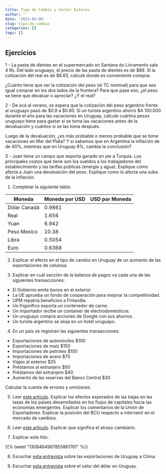 ```yaml
---
title: Tipo de Cambio y Sector Externo
author: ''
date: '2022-03-06'
slug: tipo-de-cambio
categories: []
tags: []
---
```


## Ejercicios

1 - La pasta de dientes en el supermercado en Santana do Livramento sale 4 Rs. Del lado uruguayo, el precio de las pasta de dientes es de \$89. Si la cotización del real es de \$8.83, calcule donde es conveniente comprar.

¿Cuánto tiene que ser la cotización del peso (el TC nominal) para que sea igual comprar en los dos lados de la frontera? Para que pase eso, ¿el peso se tiene que devaluar o apreciar? ¿Y el real?

2 - De acá al verano, se espera que la cotización del peso argentino frente al uruguayo pasó de \$0.9 a \$0.80. Si un turista argentino ahorró \$A 100.000 durante el año para las vacaciones en Uruguay, calcule cuántos pesos uruguayo tiene para gastar si se toma las vacaciones antes de la devaluación y cuántos si se las toma después.

Luego de la devaluación, ¿es más probable o menos probable que se tome vacaciones en Mar del Plata? Y si sabemos que en Argentina la inflación de de 40%, mientras que en Uruguay 8%, cambia la conclusión?

3 - Juan tiene un campo que exporta ganado en pie a Turquía. Los principales costos que tiene son los sueldos a los trabajadores del establecimiento y las tarifas públicas (energía y agua). Explique cómo afecta a Juan una devaluación del peso. Explique como lo afecta una suba de la inflación.

1.  Completar la siguiente tabla:

| Moneda       | Moneda por USD | USD por Moneda |
|--------------|----------------|----------------|
| Dólar Canadá | 0.9861         |                |
| Real         | 1.656          |                |
| Yuan         | 6.942          |                |
| Peso Mexico  | 10.38          |                |
| Libra        | 0.5054         |                |
| Euro         | 0.6368         |                |

2.  Explicar el efecto en el tipo de cambio en Uruguay de un aumento de las exportaciones de celulosa.

3.  Explicar en cuál sección de la balanza de pagos va cada una de las siguientes transacciones:

-   El Gobierno emite bonos en el exterior
-   La UE aprueba un fondo de cooperación para mejorar la competitividad.
-   UPM repatria beneficios a Finlandia.
-   Un frigorífico exporta un contenedor de carne.
-   Un importador recibe un container de electrodomésticos.
-   Un uruguayo compra acciones de Google con sus ahorros.
-   Un turista argentino se aloja en un hotel uruguayo.

4.  En un país se registran las siguientes transacciones:

-   Exportaciones de automóviles \$100
-   Exportaciones de maíz \$150
-   Importaciones de petróleo \$150
-   Importaciones de acero \$75
-   Viajes al exterior \$25
-   Préstamos al extranjero \$50
-   Préstamos del extranjero \$40
-   Aumento de las reservas del Banco Central \$30

Calcular la cuenta de errores y omisiones.

5.  Leer [este artículo](https://www.180.com.uy/articulo/80359_bcu-busca-que-circulo-virtuoso-de-la-percepcion-de-uruguay-no-haga-caer-el-dolar). Explicar los efectos esperados de las bajas en las tasas de los paìses desarrollados en los flujos de capitales hacia las economías emergentes. Explicar los comentarios de la Unión de Exportadores. Explicar la posición del BCU respecto a intervenir en el mercado de cambios.

6.  Leer [este artículo](https://www.180.com.uy/articulo/72878_bergara-reconocio-una-presion-al-atraso-cambiario). Explicar que significa el atraso cambiario.

7.  Explicar este hilo:

{{% tweet "1308464967855861761" %}}

8.  Escuchar [esta entrevista](https://www.enperspectiva.net/en-perspectiva-programa/analisis-exante/se-observa-la-fuerte-caida-las-exportaciones-uruguayas-china-lo-va-del-2020/) sobre las exportaciones de Uruguay a China.

9.  Escuchar [esta entrevista](https://www.enperspectiva.net/en-perspectiva-programa/analisis-exante/suba-generalizada-del-dolar-nivel-global/) sobre el valor del dólar en Uruguay.
